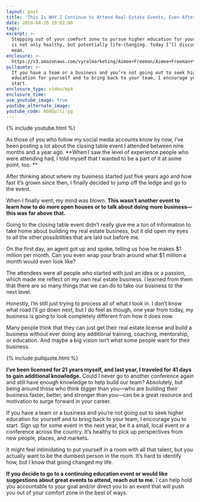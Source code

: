 ```yaml
---
layout: post
title: 'This Is WHY I Continue to Attend Real Estate Events, Even After 21 Years'
date: 2019-04-26 19:02:00
tags:
excerpt: >-
  Stepping out of your comfort zone to pursue higher education for your career
  is not only healthy, but potentially life-changing. Today I’ll discuss what I
  mean.
enclosure: >-
  https://s3.amazonaws.com/vyralmarketing/Aimee+Freeman/Aimee+Freeman+%26+Co.+_+My+Life-Changing+Experience+at+a+Continuing+Education+Event.mp4
pullquote: >-
  If you have a team or a business and you’re not going out to seek higher
  education for yourself and to bring back to your team, I encourage you to
  start.
enclosure_type: video/mp4
enclosure_time:
use_youtube_image: true
youtube_alternate_image:
youtube_code: Ab8Qulti-yg
---
```


{% include youtube.html %}

As those of you who follow my social media accounts know by now, I’ve been posting a lot about the closing table event I attended between nine months and a year ago. **When I saw the level of experience people who were attending had, I told myself that I wanted to be a part of it at some point, too. **

After thinking about where my business started just five years ago and how fast it’s grown since then, I finally decided to jump off the ledge and go to the event.

When I finally went, my mind was blown. **This wasn’t another event to learn how to do more open houses or to talk about doing more business—this was far above that.**

Going to the closing table event didn’t really give me a ton of information to take home about building my real estate business, but it did open my eyes to all the other possibilities that are laid out before me.

On the first day, an agent got up and spoke, telling us how he makes $1 million per month. Can you even wrap your brain around what $1 million a month would even look like?

The attendees were all people who started with just an idea or a passion, which made me reflect on my own real estate business. I learned from them that there are so many things that we can do to take our business to the next level. 

Honestly, I’m still just trying to process all of what I took in. I don’t know what road I’ll go down next, but I do feel as though, one year from today, my business is going to look completely different from how it does now.

Many people think that they can just get their real estate license and build a business without ever doing any additional training, coaching, mentorship, or education. And maybe a big vision isn’t what some people want for their business. 

{% include pullquote.html %}

**I’ve been licensed for 21 years myself, and last year, I traveled for 41 days to gain additional knowledge.** Could I never go to another conference again and still have enough knowledge to help build our team? Absolutely, but being around those who think bigger than you—who are building their business faster, better, and stronger than you—can be a great resource and motivation to surge forward in your career.

If you have a team or a business and you’re not going out to seek higher education for yourself and to bring back to your team, I encourage you to start. Sign up for some event in the next year, be it a small, local event or a conference across the country. It’s healthy to pick up perspectives from new people, places, and markets.

It might feel intimidating to put yourself in a room with all that talent, but you actually want to be the dumbest person in the room. It’s hard to identify how, but I know that going changed my life.

**If you decide to go to a continuing education event or would like suggestions about great events to attend, reach out to me.** I can help hold you accountable to your goal and/or direct you to an event that will push you out of your comfort zone in the best of ways.